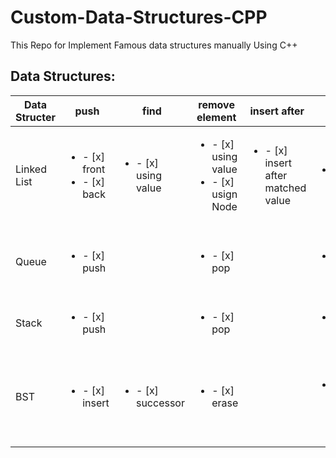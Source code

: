 # Custom-Data-Structures-CPP
This Repo for Implement Famous data structures manually Using C++ 
## Data Structures:

| Data Structer |  push | find |remove element| insert after |print| get | empty | clean |
|----------------|-----------|-----------|-------------- |----------|---|-----|----- |------|
| Linked List    |<ul><li>- [x] front</li><li>- [x] back</li></ul>|<ul><li>- [x] using value  | <ul><li>- [x] using value</li><li>- [x] usign Node</li></ul>|<ul><li>- [x] insert after  matched value| <ul><li>- [x] LIFO |<ul><li>- [x] front</li><li>- [x] back |<ul><li>- [x] empty
| Queue     | <ul><li>- [x] push |   | <ul><li>- [x] pop  | |<ul><li>- [x] FIFO |  <ul><li>- [x] front</li><li>- [x] back|  <ul><li>- [x] empty|
| Stack     | <ul><li>- [x] push |   | <ul><li>- [x] pop  | |<ul><li>- [x] LIFO |  <ul><li>- [x] top|  |  <ul><li>- [x] clean
|  BST    | <ul><li>- [x] insert | <ul><li>- [x] successor    | <ul><li>- [x] erase  | |<ul><li>- [x] Sorted Print |  <ul><li>- [x] max</li><li>- [x] min </li><li>- [x] count| <ul><li>- [ ] empty |  <ul><li>- [ ] clean
